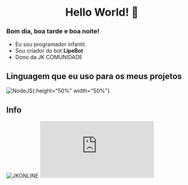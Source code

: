<h1 align="center">Hello World! 👋</h1>

### Bom dia, boa tarde e boa noite!

- Eu sou programador infantil.
- Sou criador do bot **LipeBot**
- Dono da JK COMUNIDADE

## Linguagem que eu uso para os meus projetos

![NodeJS](https://emoji.gg/assets/emoji/4408_nodejs.png){:height="50%" width="50%"}

## Info

![JKONLINE](https://img.shields.io/discord/786677580970328094?label=JK)
![DiscordNPMVersion](https://img.shields.io/npm/v/discord.js?label=Discord.js)
